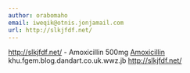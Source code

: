 ```yaml
---
author: orabomaho
email: iweqik@otnis.jonjamail.com
url: http://slkjfdf.net/
---
```


http://slkjfdf.net/ - Amoxicillin 500mg <a href="http://slkjfdf.net/">Amoxicillin</a> khu.fgem.blog.dandart.co.uk.wwz.jb http://slkjfdf.net/